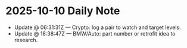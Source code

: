 # 2025-10-10 Daily Note

- Update @ 06:31:31Z — Crypto: log a pair to watch and target levels.
- Update @ 18:38:47Z — BMW/Auto: part number or retrofit idea to research.
